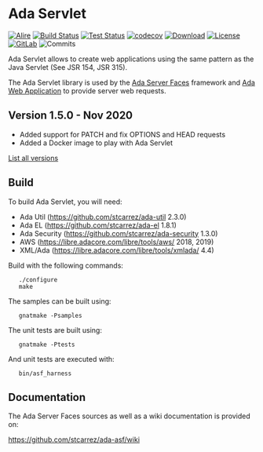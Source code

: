 # Ada Servlet

[![Alire](https://img.shields.io/endpoint?url=https://alire.ada.dev/badges/servletada.json)](https://alire.ada.dev/crates/servletada)
[![Build Status](https://img.shields.io/jenkins/s/http/jenkins.vacs.fr/Ada-Servlet.svg)](https://jenkins.vacs.fr/job/Ada-Servlet/)
[![Test Status](https://img.shields.io/jenkins/t/http/jenkins.vacs.fr/Ada-Servlet.svg)](https://jenkins.vacs.fr/job/Ada-Servlet/)
[![codecov](https://codecov.io/gh/stcarrez/ada-servlet/branch/master/graph/badge.svg)](https://codecov.io/gh/stcarrez/ada-servlet)
[![Download](https://img.shields.io/badge/download-1.5.0-brightgreen.svg)](http://download.vacs.fr/ada-servlet/ada-servlet-1.5.0.tar.gz)
[![License](https://img.shields.io/badge/license-APACHE2-blue.svg)](LICENSE)
[![GitLab](https://img.shields.io/badge/repo-GitLab-6C488A.svg)](https://gitlab.com/stcarrez/ada-servlet)
![Commits](https://img.shields.io/github/commits-since/stcarrez/ada-servlet/1.5.0.svg)

Ada Servlet allows to create web applications using the same pattern
as the Java Servlet (See JSR 154, JSR 315). 

The Ada Servlet library is used by the [Ada Server Faces](https://github.com/stcarrez/ada-asf)
framework and [Ada Web Application](https://github.com/stcarrez/ada-awa)
to provide server web requests.

## Version 1.5.0 - Nov 2020

- Added support for PATCH and fix OPTIONS and HEAD requests
- Added a Docker image to play with Ada Servlet

[List all versions](https://github.com/stcarrez/ada-servlet/blob/master/NEWS.md)

## Build

To build Ada Servlet, you will need:

* Ada Util     (https://github.com/stcarrez/ada-util          2.3.0)
* Ada EL       (https://github.com/stcarrez/ada-el            1.8.1)
* Ada Security (https://github.com/stcarrez/ada-security      1.3.0)
* AWS          (https://libre.adacore.com/libre/tools/aws/     2018, 2019)
* XML/Ada      (https://libre.adacore.com/libre/tools/xmlada/  4.4)

Build with the following commands:
```
   ./configure
   make
```

The samples can be built using:
```
   gnatmake -Psamples
```
   
The unit tests are built using:
```
   gnatmake -Ptests
```

And unit tests are executed with:
```
   bin/asf_harness
```

## Documentation

The Ada Server Faces sources as well as a wiki documentation is provided on:

   https://github.com/stcarrez/ada-asf/wiki


